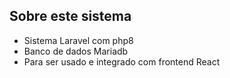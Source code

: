 ## Sobre este sistema
- Sistema Laravel com php8
- Banco de dados Mariadb
- Para ser usado e integrado com frontend React